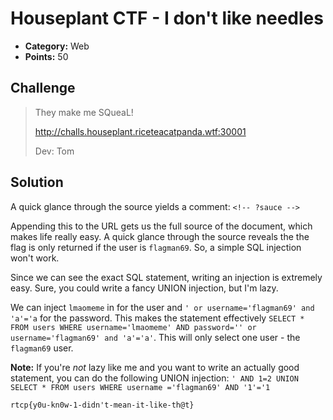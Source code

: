 # Houseplant CTF - I don't like needles

* **Category:** Web
* **Points:** 50

## Challenge

> They make me SQueaL!
> 
> http://challs.houseplant.riceteacatpanda.wtf:30001
> 
> Dev: Tom

## Solution

A quick glance through the source yields a comment: `<!-- ?sauce -->`

Appending this to the URL gets us the full source of the document, which makes life really easy. A quick glance through the source reveals the the flag is only returned if the user is `flagman69`. So, a simple SQL injection won't work.

Since we can see the exact SQL statement, writing an injection is extremely easy. Sure, you could write a fancy UNION injection, but I'm lazy.

We can inject `lmaomeme` in for the user and `' or username='flagman69' and 'a'='a` for the password. This makes the statement effectively ``SELECT * FROM users WHERE username='lmaomeme' AND password='' or username='flagman69' and 'a'='a'``. This will only select one user - the `flagman69` user.

**Note:** If you're *not* lazy like me and you want to write an actually good statement, you can do the following UNION injection: `' AND 1=2 UNION SELECT * FROM users WHERE username ='flagman69' AND '1'='1`


```
rtcp{y0u-kn0w-1-didn't-mean-it-like-th@t}
```
